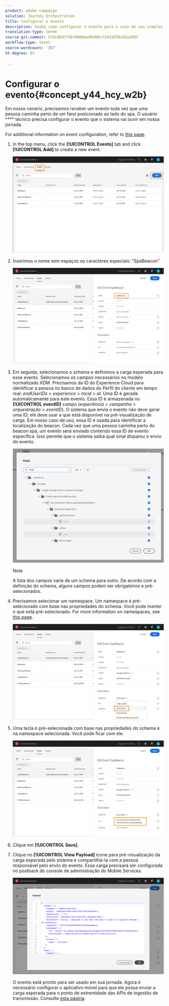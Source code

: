```yaml
---
product: adobe campaign
solution: Journey Orchestration
title: Configurar o evento
description: Saiba como configurar o evento para o caso de uso simples da jornada
translation-type: tm+mt
source-git-commit: 57dc86d775bf8860aa09300cf2432d70c62a2993
workflow-type: tm+mt
source-wordcount: '357'
ht-degree: 8%

---
```



# Configurar o evento{#concept_y44_hcy_w2b}

Em nosso cenário, precisamos receber um evento toda vez que uma pessoa caminha perto de um farol posicionado ao lado do spa. O usuário **** técnico precisa configurar o evento que o sistema vai ouvir em nossa jornada.

For additional information on event configuration, refer to [this page](../event/about-events.md).

1. In the top menu, click the **[!UICONTROL Events]** tab and click **[!UICONTROL Add]** to create a new event.

   ![](../assets/journeyuc1_1.png)

1. Inserimos o nome sem espaços ou caracteres especiais: &quot;SpaBeacon&quot;.

   ![](../assets/journeyuc1_2.png)

1. Em seguida, selecionamos o schema e definimos a carga esperada para esse evento. Selecionamos os campos necessários no modelo normalizado XDM. Precisamos da ID do Experience Cloud para identificar a pessoa no banco de dados do Perfil do cliente em tempo real: _endUserIDs > experience > mcid > id_. Uma ID é gerada automaticamente para este evento. Essa ID é armazenada no **[!UICONTROL eventID]** campo (_experiência > campanha > orquestração > eventID_). O sistema que envia o evento não deve gerar uma ID; ele deve usar a que está disponível na pré-visualização de carga. Em nosso caso de uso, essa ID é usada para identificar a localização do beacon. Cada vez que uma pessoa caminha perto do beacon spa, um evento será enviado contendo essa ID de evento específica. Isso permite que o sistema saiba qual sinal disparou o envio do evento.

   ![](../assets/journeyuc1_3.png)

   >[!NOTE]
   >
   >A lista dos campos varia de um schema para outro. De acordo com a definição do schema, alguns campos podem ser obrigatórios e pré-selecionados.

1. Precisamos selecionar um namespace. Um namespace é pré-selecionado com base nas propriedades do schema. Você pode manter o que está pré-selecionado. For more information on namespaces, see [this page](../event/selecting-the-namespace.md).

   ![](../assets/journeyuc1_6.png)

1. Uma tecla é pré-selecionada com base nas propriedades do schema e na namespace selecionada. Você pode ficar com ele.

   ![](../assets/journeyuc1_5.png)

1. Clique em **[!UICONTROL Save]**.

1. Clique no **[!UICONTROL View Payload]** ícone para pré-visualização da carga esperada pelo sistema e compartilhá-la com a pessoa responsável pelo envio do evento. Essa carga precisará ser configurada no postback do console de administração do Mobile Services.

   ![](../assets/journeyuc1_7.png)

   O evento está pronto para ser usado em sua jornada. Agora é necessário configurar o aplicativo móvel para que ele possa enviar a carga esperada para o ponto de extremidade das APIs de ingestão de transmissão. Consulte [esta página](../event/additional-steps-to-send-events-to-journey-orchestration.md).